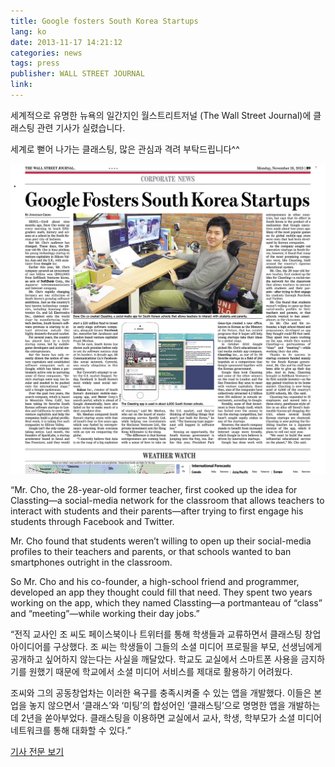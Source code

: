 ```yaml
---
title: Google fosters South Korea Startups
lang: ko
date: 2013-11-17 14:21:12
categories: news
tags: press
publisher: WALL STREET JOURNAL
link:
---
```

세계적으로 유명한 뉴욕의 일간지인 월스트리트저널 (The Wall Street Journal)에 클래스팅 관련 기사가 실렸습니다.
<!-- more -->
세계로 뻗어 나가는 클래스팅, 많은 관심과 격려 부탁드립니다^^

![](/images/posts/131117_wsj.jpg)

“Mr. Cho, the 28-year-old former teacher, first cooked up the idea for Classting—a social-media network for the classroom that allows teachers to interact with students and their parents—after trying to first engage his students through Facebook and Twitter.

Mr. Cho found that students weren’t willing to open up their social-media profiles to their teachers and parents, or that schools wanted to ban smartphones outright in the classroom.

So Mr. Cho and his co-founder, a high-school friend and programmer, developed an app they thought could fill that need. They spent two years working on the app, which they named Classting—a portmanteau of “class” and “meeting”—while working their day jobs.”

“전직 교사인 조 씨도 페이스북이나 트위터를 통해 학생들과 교류하면서 클래스팅 창업 아이디어를 구상했다. 조 씨는 학생들이 그들의 소셜 미디어 프로필을 부모, 선생님에게 공개하고 싶어하지 않는다는 사실을 깨달았다. 학교도 교실에서 스마트폰 사용을 금지하기를 원했기 때문에 학교에서 소셜 미디어 서비스를 제대로 활용하기 어려웠다.

조씨와 그의 공동창업차는 이러한 욕구를 충족시켜줄 수 있는 앱을 개발했다. 이들은 본업을 놓지 않으면서 ‘클래스’와 ‘미팅’의 합성어인 ‘클래스팅’으로 명명한 앱을 개발하는데 2년을 쏟아부었다. 클래스팅을 이용하면 교실에서 교사, 학생, 학부모가 소셜 미디어 네트워크를 통해 대화할 수 있다.”

[기사 전문 보기](http://online.wsj.com/news/articles/SB10001424052702304243904579199193111992638)
